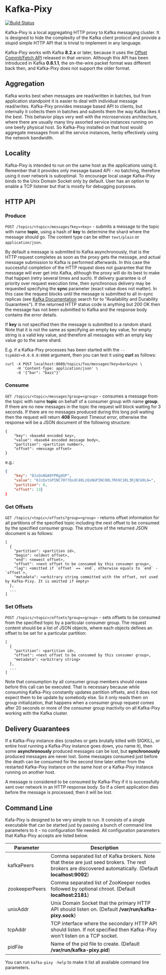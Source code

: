 # Kafka-Pixy

[![Build Status](https://travis-ci.org/mailgun/kafka-pixy.svg?branch=master)](https://travis-ci.org/mailgun/kafka-pixy)

Kafka-Pixy is a local aggregating HTTP proxy to Kafka messaging cluster. It is
designed to hide the complexity of the Kafka client protocol and provide a
stupid simple HTTP API that is trivial to implement in any language.

Kafka-Pixy works with Kafka **8.2.x** or later, because it uses the
[Offset Commit/Fetch API](https://cwiki.apache.org/confluence/display/KAFKA/A+Guide+To+The+Kafka+Protocol#AGuideToTheKafkaProtocol-OffsetCommit/FetchAPI)
released in that version. Although this API has been introduced in Kafka **0.8.1.1**,
the on-the-wire packet format was different back then, and Kafka-Pixy does not
support the older format.

## Aggregation
Kafka works best when messages are read/written in batches, but from application
standpoint it is easier to deal with individual message read/writes. Kafka-Pixy
provides message based API to clients, but internally it collects them in
batches and submits them the way Kafka likes it the best. This behavior plays
very well with the microservices architecture, where there are usually many tiny
assorted service instances running on one beefy physical host. So Kafka-Pixy
installed on that host would aggregate messages from all the service instances,
herby effectively using the network bandwidth.

## Locality
Kafka-Pixy is intended to run on the same host as the applications using it.
Remember that it provides only message based API - no batching, therefore using
it over network is suboptimal. To encourage local usage Kafka-Pixy binds to
the Unix Domain Socket only by default. User has an option to enable a TCP
listener but that is mostly for debugging purposes.

## HTTP API

### Produce

`POST /topics/<topic>/messages?key=<key>` - submits a message to the topic with
name **topic**, using a hash of **key** to determine the shard where the message
should go. The content type can be either `text/plain` or `application/json`. 

By default a message is submitted to Kafka asynchronously, that is the HTTP
request completes as soon as the proxy gets the message, and actual message
submission to Kafka is performed afterwards. In this case the successful
completion of the HTTP request does not guarantee that the message will ever
get into Kafka, although the proxy will do its best to make that happen (retry
several times and such). If delivery guarantee is of priority over request
execution time, then synchronous delivery may be requested specifying the
**sync** parameter (exact value does not matter). In this case the request
blocks until the message is submitted to all in-sync replicas
(see [Kafka Documentation](http://kafka.apache.org/documentation.html) search
for to "Availability and Durability Guarantees"). If the returned HTTP
status code is anything but 200 OK then the message has not been submitted to
Kafka and the response body contains the error details.

If **key** is not specified then the message is submitted to a random shard.
Note that it is not the same as specifying an empty key value, for empty string
is a valid key value, and therefore all messages with an empty key value go to
the same shard.

E.g. if a Kafka-Pixy processes has been started with the `--tcpAddr=0.0.0.0:8080`
argument, then you can test it using **curl** as follows:

```
curl -X POST localhost:8080/topics/foo/messages?key=bar&sync \
     -H 'Content-Type: application/json' \
     -d '{"bar": "bazz"}'
```

### Consume

`GET /topics/<topic>/messages?group=<group>` - consumes a message from the topic
with name **topic** on behalf of a consumer group with name **group**. If there
are no new messages in the topic the request will block waiting for 3 seconds.
If there are no messages produced during this long poll waiting then the request
will return **408** Request Timeout error, otherwise the response will be a JSON
document of the following structure:

```
{
    "key": <base64 encoded key>,
    "value": <base64 encoded message body>,
    "partition": <partition number>,
    "offset": <message offset>
}
```
e.g.:
```json
{
    "key": "0JzQsNGA0YPRgdGP",
    "value": "0JzQvtGPINC70Y7QsdC40LzQsNGPINC00L7Rh9C10L3RjNC60LA=",
    "partition": 0,
    "offset": 13}
}
```

### Get Offsets
 
`GET /topics/<topic>/offsets?group=<group>` - returns offset information for
all partitions of the specified topic including the next offset to be consumed
by the specified consumer group. The structure of the returned JSON document is
as follows:

```
[
  {
    "partition": <partition id>,
    "begin": <oldest offset>,
    "end": <newest offset>,
    "offset": <next offset to be consumed by this consumer group>,
    "lag": <omitted if `offset` == `end`, otherwise equals to `end` - `offset`>,
    "metadata": <arbitrary string committed with the offset, not used by Kafka-Pixy. It is omitted if empty>
  },
  ...
]
```

### Set Offsets

`POST /topics/<topic>/offsets?group=<group>` - sets offsets to be consumed from
the specified topic by a particular consumer group. The request content should
be a list of JSON objects, where each objects defines an offset to be set for
a particular partition:

```
[
  {
    "partition": <partition id>,
    "offset": <next offset to be consumed by this consumer group>,
    "metadata": <arbitrary string>
  },
  ...
]
```

Note that consumption by all consumer group members should cease before this
call can be executed. That is necessary because while consuming Kafka-Pixy
constantly updates partition offsets, and it does not expect them to be update
by somebody else. So it only reads them on group initialization, that happens
when a consumer group request comes after 20 seconds or more of the consumer
group inactivity on all Kafka-Pixy working with the Kafka cluster.

## Delivery Guarantees

If a Kafka-Pixy instance dies (crashes or gets brutally killed with SIGKILL, or
entire host running a Kafka-Pixy instance goes down, you name it), then
some **asynchronously** produced messages can be lost, but **synchronously**
produced messages are never lost. Some messages consumed just before the death
can be consumed for the second time later either from the restarted Kafka-Pixy
instance on the same host or a Kafka-Pixy instance running on another host.

A message is considered to be consumed by Kafka-Pixy if it is successfully sent
over network in an HTTP response body. So if a client application dies before
the message is processed, then it will be lost. 

## Command Line

Kafa-Pixy is designed to be very simple to run. It consists of a single
executable that can be started just by passing a bunch of command line
parameters to it - no configuration file needed. All configuration parameters
that Kafka-Pixy accepts are listed below.

 Parameter      | Description
----------------|-------------------------------------------------------------------
 kafkaPeers     | Comma separated list of Kafka brokers. Note that these are just seed brokers. The rest brokers are discovered automatically. (Default **localhost:9092**)
 zookeeperPeers | Comma separated list of ZooKeeper nodes followed by optional chroot. (Default **localhost:2181**)
 unixAddr       | Unix Domain Socket that the primary HTTP API should listen on. (Default **/var/run/kafka-pixy.sock**)
 tcpAddr        | TCP interface where the secondary HTTP API should listen. If not specified then Kafka-Pixy won't listen on a TCP socket.
 pidFile        | Name of the pid file to create. (Default **/var/run/kafka-pixy.pid**)

You can run `kafka-pixy -help` to make it list all available command line
parameters.
